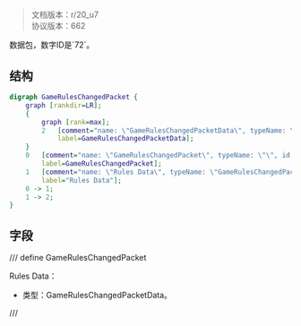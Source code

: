 # <!-- md:samp GameRulesChangedPacket -->

> 文档版本：r/20_u7<br/>协议版本：662

<!-- md:samp GameRulesChangedPacket -->数据包，数字ID是`72`。

## 结构

```dot
digraph GameRulesChangedPacket {
	graph [rankdir=LR];
	{
		graph [rank=max];
		2	[comment="name: \"GameRulesChangedPacketData\", typeName: \"\", id: 2, branchId: 0, recurseId: -1, attributes: 512, notes: \"\"",
			label=GameRulesChangedPacketData];
	}
	0	[comment="name: \"GameRulesChangedPacket\", typeName: \"\", id: 0, branchId: 72, recurseId: -1, attributes: 0, notes: \"\"",
		label=GameRulesChangedPacket];
	1	[comment="name: \"Rules Data\", typeName: \"GameRulesChangedPacketData\", id: 1, branchId: 0, recurseId: -1, attributes: 256, notes: \"\"",
		label="Rules Data"];
	0 -> 1;
	1 -> 2;
}

```

## 字段

/// define
GameRulesChangedPacket

Rules Data：[<!-- md:samp GameRulesChangedPacketData -->](refs/protocols/types/GameRulesChangedPacketData.md)

- 类型：GameRulesChangedPacketData。


///
